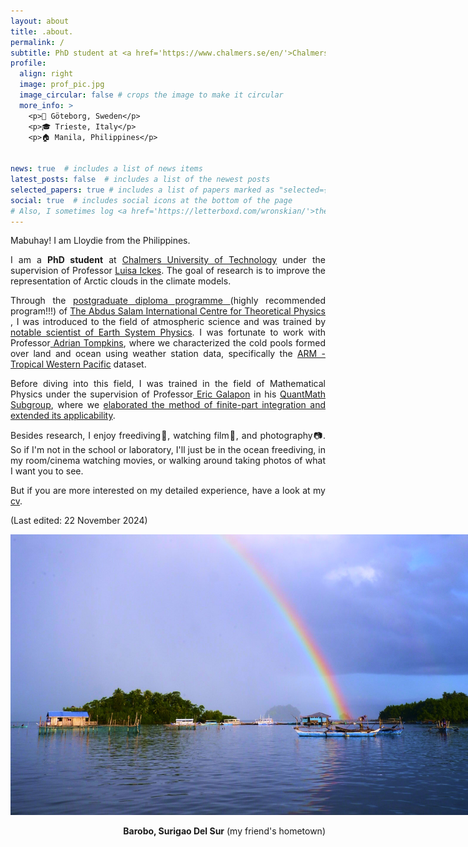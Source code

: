 ```yaml
---
layout: about
title: .about.
permalink: /
subtitle: PhD student at <a href='https://www.chalmers.se/en/'>Chalmers University of Technology</a>
profile:
  align: right
  image: prof_pic.jpg
  image_circular: false # crops the image to make it circular
  more_info: >
    <p>📍 Göteborg, Sweden</p>
    <p>🎓 Trieste, Italy</p>
    <p>🏠 Manila, Philippines</p>
    

news: true  # includes a list of news items
latest_posts: false  # includes a list of the newest posts
selected_papers: true # includes a list of papers marked as "selected={true}"
social: true  # includes social icons at the bottom of the page
# Also, I sometimes log <a href='https://letterboxd.com/wronskian/'>the film I watched</a>. Lastly, as my friend suggested, I'm planning to <a href='https://www.instagram.com/llvftgrp/'>upload here</a> my shots and take a look how I see the world.  
---
```


Mabuhay! I am Lloydie from the Philippines.
<div style="text-align: justify"> 
<p>I am a <strong>PhD student</strong> at <a href='https://www.chalmers.se/en/'> Chalmers University of Technology</a> under the supervision of Professor <a href='https://www.chalmers.se/en/persons/ickes/'> Luisa Ickes</a>. The goal of research is to improve the representation of Arctic clouds in the climate models.

<p>Through the <a href ='https://www.ictp.it/opportunity/ictp-postgraduate-diploma-programme'> postgraduate diploma programme </a> (highly recommended program!!!) of <a href='https://www.ictp.it/'>The Abdus Salam International Centre for Theoretical Physics</a> , I was introduced to the field of atmospheric science and was trained by <a href='https://www.ictp.it/esp'>notable scientist of Earth System Physics</a>. I was fortunate to work with Professor<a href='https://users.ictp.it/~tompkins/'> Adrian Tompkins</a>, where we characterized the cold pools formed over land and ocean using weather station data, specifically the <a href='https://www.arm.gov/capabilities/observatories/twp'> ARM - Tropical Western Pacific</a> dataset.

Before diving into this field, I was trained in the field of Mathematical Physics under the supervision of Professor<a href='http://nip.upd.edu.ph/profiles/eric-a-galapon/'> Eric Galapon</a> in his <a href= 'https://quant-math.org/wp/'>QuantMath Subgroup</a>, where we <a href='https://pubs.aip.org/aip/jmp/article-abstract/62/4/043505/235708/Finite-part-integration-in-the-presence-of'>elaborated the method of finite-part integration and extended its applicability</a>.

<p>Besides research, I enjoy freediving🤿, watching film🍿, and photography📷. So if I'm not in the school or laboratory, I'll just be in the ocean freediving, in my room/cinema watching movies, or walking around taking photos of what I want you to see. 

<p>But if you are more interested on my detailed experience, have a look at my <a href='/cv/'>cv</a>.

<p>(Last edited: 22 November 2024)
<p>
<img src="assets/img/225.jpg" alt="Barobo" class="center" style="max-width:800px;">
<div style="text-align: right"> 
<strong>Barobo, Surigao Del Sur</strong> (my friend's hometown)
